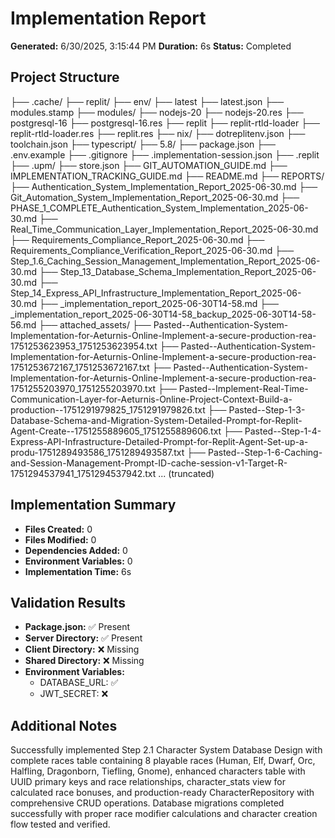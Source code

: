 # Implementation Report

**Generated:** 6/30/2025, 3:15:44 PM
**Duration:** 6s
**Status:** Completed

## Project Structure

├── .cache/
  ├── replit/
    ├── env/
      ├── latest
      ├── latest.json
    ├── modules.stamp
    ├── modules/
      ├── nodejs-20
      ├── nodejs-20.res
      ├── postgresql-16
      ├── postgresql-16.res
      ├── replit
      ├── replit-rtld-loader
      ├── replit-rtld-loader.res
      ├── replit.res
    ├── nix/
      ├── dotreplitenv.json
    ├── toolchain.json
  ├── typescript/
    ├── 5.8/
      ├── package.json
├── .env.example
├── .gitignore
├── .implementation-session.json
├── .replit
├── .upm/
  ├── store.json
├── GIT_AUTOMATION_GUIDE.md
├── IMPLEMENTATION_TRACKING_GUIDE.md
├── README.md
├── REPORTS/
  ├── Authentication_System_Implementation_Report_2025-06-30.md
  ├── Git_Automation_System_Implementation_Report_2025-06-30.md
  ├── PHASE_1_COMPLETE_Authentication_System_Implementation_2025-06-30.md
  ├── Real_Time_Communication_Layer_Implementation_Report_2025-06-30.md
  ├── Requirements_Compliance_Report_2025-06-30.md
  ├── Requirements_Compliance_Verification_Report_2025-06-30.md
  ├── Step_1.6_Caching_Session_Management_Implementation_Report_2025-06-30.md
  ├── Step_13_Database_Schema_Implementation_Report_2025-06-30.md
  ├── Step_14_Express_API_Infrastructure_Implementation_Report_2025-06-30.md
  ├── _implementation_report_2025-06-30T14-58.md
  ├── _implementation_report_2025-06-30T14-58_backup_2025-06-30T14-58-56.md
├── attached_assets/
  ├── Pasted--Authentication-System-Implementation-for-Aeturnis-Online-Implement-a-secure-production-rea-1751253623953_1751253623954.txt
  ├── Pasted--Authentication-System-Implementation-for-Aeturnis-Online-Implement-a-secure-production-rea-1751253672167_1751253672167.txt
  ├── Pasted--Authentication-System-Implementation-for-Aeturnis-Online-Implement-a-secure-production-rea-1751255203970_1751255203970.txt
  ├── Pasted--Implement-Real-Time-Communication-Layer-for-Aeturnis-Online-Project-Context-Build-a-production--1751291979825_1751291979826.txt
  ├── Pasted--Step-1-3-Database-Schema-and-Migration-System-Detailed-Prompt-for-Replit-Agent-Create--1751255889605_1751255889606.txt
  ├── Pasted--Step-1-4-Express-API-Infrastructure-Detailed-Prompt-for-Replit-Agent-Set-up-a-produ-1751289493586_1751289493587.txt
  ├── Pasted--Step-1-6-Caching-and-Session-Management-Prompt-ID-cache-session-v1-Target-R-1751294537941_1751294537942.txt
... (truncated)
## Implementation Summary

- **Files Created:** 0
- **Files Modified:** 0
- **Dependencies Added:** 0
- **Environment Variables:** 0
- **Implementation Time:** 6s

## Validation Results

- **Package.json:** ✅ Present
- **Server Directory:** ✅ Present
- **Client Directory:** ❌ Missing
- **Shared Directory:** ❌ Missing
- **Environment Variables:**
  - DATABASE_URL: ✅
  - JWT_SECRET: ❌

## Additional Notes

Successfully implemented Step 2.1 Character System Database Design with complete races table containing 8 playable races (Human, Elf, Dwarf, Orc, Halfling, Dragonborn, Tiefling, Gnome), enhanced characters table with UUID primary keys and race relationships, character_stats view for calculated race bonuses, and production-ready CharacterRepository with comprehensive CRUD operations. Database migrations completed successfully with proper race modifier calculations and character creation flow tested and verified.
